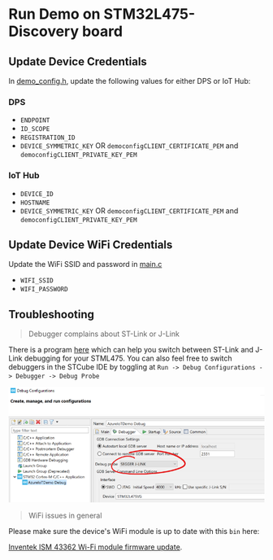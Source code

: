 # Run Demo on STM32L475-Discovery board

## Update Device Credentials

In [demo_config.h](../common/demo_config.h), update the following values for either DPS or IoT Hub:

### DPS

- `ENDPOINT`
- `ID_SCOPE`
- `REGISTRATION_ID`
- `DEVICE_SYMMETRIC_KEY` OR `democonfigCLIENT_CERTIFICATE_PEM` and `democonfigCLIENT_PRIVATE_KEY_PEM`

### IoT Hub

- `DEVICE_ID`
- `HOSTNAME`
- `DEVICE_SYMMETRIC_KEY` OR `democonfigCLIENT_CERTIFICATE_PEM` and `democonfigCLIENT_PRIVATE_KEY_PEM`

## Update Device WiFi Credentials

Update the WiFi SSID and password in [main.c](../../Common/stm32l475/main.c)

- `WIFI_SSID`
- `WIFI_PASSWORD`

## Troubleshooting

> Debugger complains about ST-Link or J-Link

There is a program [here](https://www.segger.com/downloads/jlink#STLink_Reflash) which can help you switch between ST-Link and J-Link debugging for your STML475. You can also feel free to switch debuggers in the STCube IDE by toggling at `Run -> Debug Configurations -> Debugger -> Debug Probe`

![img](../../../doc/img/cube-debug.png)

> WiFi issues in general

Please make sure the device's WiFi module is up to date with this `bin` here:

[Inventek ISM 43362 Wi-Fi module firmware update](https://www.st.com/resource/en/utilities/inventek_fw_updater.zip).
